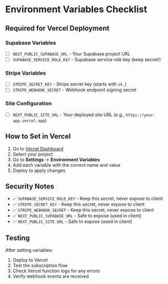 # Environment Variables Checklist

## Required for Vercel Deployment

### Supabase Variables
- [ ] `NEXT_PUBLIC_SUPABASE_URL` - Your Supabase project URL
- [ ] `SUPABASE_SERVICE_ROLE_KEY` - Supabase service role key (keep secret!)

### Stripe Variables
- [ ] `STRIPE_SECRET_KEY` - Stripe secret key (starts with `sk_`)
- [ ] `STRIPE_WEBHOOK_SECRET` - Webhook endpoint signing secret

### Site Configuration
- [ ] `NEXT_PUBLIC_SITE_URL` - Your deployed site URL (e.g., `https://your-app.vercel.app`)

## How to Set in Vercel

1. Go to [Vercel Dashboard](https://vercel.com/dashboard)
2. Select your project
3. Go to **Settings** → **Environment Variables**
4. Add each variable with the correct name and value
5. Deploy to apply changes

## Security Notes

- ✅ `SUPABASE_SERVICE_ROLE_KEY` - Keep this secret, never expose to client
- ✅ `STRIPE_SECRET_KEY` - Keep this secret, never expose to client  
- ✅ `STRIPE_WEBHOOK_SECRET` - Keep this secret, never expose to client
- ✅ `NEXT_PUBLIC_SUPABASE_URL` - Safe to expose (used in client)
- ✅ `NEXT_PUBLIC_SITE_URL` - Safe to expose (used in client)

## Testing

After setting variables:
1. Deploy to Vercel
2. Test the subscription flow
3. Check Vercel function logs for any errors
4. Verify webhook events are received 